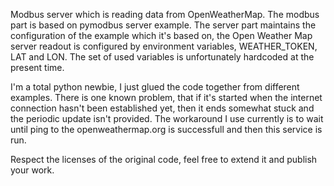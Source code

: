 Modbus server which is reading data from OpenWeatherMap.
The modbus part is based on pymodbus server example.
The server part maintains the configuration of the example which it's based on, the Open Weather Map server readout is configured by environment variables, WEATHER_TOKEN, LAT and LON. The set of used variables is unfortunately hardcoded at the present time.

I'm a total python newbie, I just glued the code together from different examples.
There is one known problem, that if it's started when the internet connection hasn't been established yet, then it ends somewhat stuck and the periodic update isn't provided.
The workaround I use currently is to wait until ping to the openweathermap.org is successfull and then this service is run.

Respect the licenses of the original code, feel free to extend it and publish your work.
